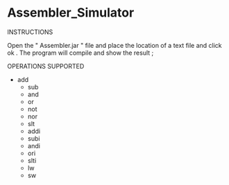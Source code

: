 Assembler_Simulator
===================

INSTRUCTIONS

Open the " Assembler.jar " file and place the location of a text file and click ok . The program will compile and show the result ;



OPERATIONS SUPPORTED
  - add
	- sub
	- and
	- or
	- not
	- nor
	- slt
	- addi
	- subi
	- andi
	- ori
	- slti
	- lw
	- sw

